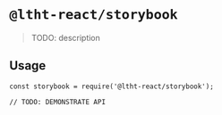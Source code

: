 # `@ltht-react/storybook`

> TODO: description

## Usage

```
const storybook = require('@ltht-react/storybook');

// TODO: DEMONSTRATE API
```
